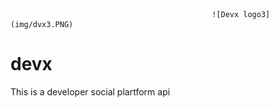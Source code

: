                                                  ![Devx logo3](img/dvx3.PNG)

# devx

This is a developer social plartform api
